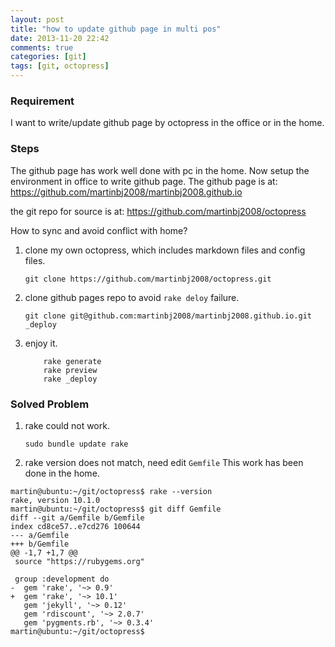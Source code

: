 ```yaml
---
layout: post
title: "how to update github page in multi pos"
date: 2013-11-20 22:42
comments: true
categories: [git]
tags: [git, octopress]
---
```


### Requirement
I want to write/update github page by octopress in the office
or in the home.

### Steps
The github page has work well done with pc in the home.
Now setup the environment in office to write github page.
The github page is at:
    https://github.com/martinbj2008/martinbj2008.github.io

the git repo for source is at:
    https://github.com/martinbj2008/octopress

How to sync and avoid conflict with home?
<!-- more -->
1. clone my own octopress, which includes markdown files and config files.
    ```
    git clone https://github.com/martinbj2008/octopress.git
    ```

2. clone github pages repo to avoid `rake deloy` failure.
    ```
    git clone git@github.com:martinbj2008/martinbj2008.github.io.git _deploy
    ```

3. enjoy it.
    ```
        rake generate
        rake preview
        rake _deploy
    ```

### Solved Problem

1. rake could not work.
    ```
    sudo bundle update rake
    ```
2. rake version does not match, need edit `Gemfile`
This work has been done in the home.
```
martin@ubuntu:~/git/octopress$ rake --version
rake, version 10.1.0
martin@ubuntu:~/git/octopress$ git diff Gemfile
diff --git a/Gemfile b/Gemfile
index cd8ce57..e7cd276 100644
--- a/Gemfile
+++ b/Gemfile
@@ -1,7 +1,7 @@
 source "https://rubygems.org"
 
 group :development do
-  gem 'rake', '~> 0.9'
+  gem 'rake', '~> 10.1'
   gem 'jekyll', '~> 0.12'
   gem 'rdiscount', '~> 2.0.7'
   gem 'pygments.rb', '~> 0.3.4'
martin@ubuntu:~/git/octopress$ 
```
